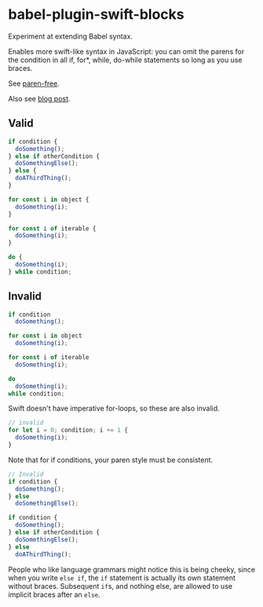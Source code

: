 # babel-plugin-swift-blocks

Experiment at extending Babel syntax.

Enables more swift-like syntax in JavaScript: you can omit the parens for the condition in all if, for*, while, do-while statements so long as you use braces.

See [paren-free](https://brendaneich.com/2010/11/paren-free/).

Also see [blog post](https://medium.com/@jacobp100/adding-custom-syntax-to-babel-e1a1315c6a90).

## Valid

```js
if condition {
  doSomething();
} else if otherCondition {
  doSomethingElse();
} else {
  doAThirdThing();
}

for const i in object {
  doSomething(i);
}

for const i of iterable {
  doSomething(i);
}

do {
  doSomething(i);
} while condition;
```

## Invalid

```js
if condition
  doSomething();

for const i in object
  doSomething(i);

for const i of iterable
  doSomething(i);

do
  doSomething(i);
while condition;
```

Swift doesn't have imperative for-loops, so these are also invalid.

```js
// invalid
for let i = 0; condition; i += 1 {
  doSomething(i);
}
```

Note that for if conditions, your paren style must be consistent.

```js
// Invalid
if condition {
  doSomething();
} else
  doSomethingElse();

if condition {
  doSomething();
} else if otherCondition {
  doSomethingElse();
} else
  doAThirdThing();
```

People who like language grammars might notice this is being cheeky, since when you write `else if`, the `if` statement is actually its own statement without braces. Subsequent `if`s, and nothing else, are allowed to use implicit braces after an `else`.
